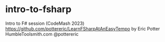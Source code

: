 # intro-to-fsharp
Intro to F# session (CodeMash 2023)
https://github.com/pottereric/LearnFSharpAtAnEasyTempo
by Eric Potter
HumbleToolsmith.com
@pottereric
